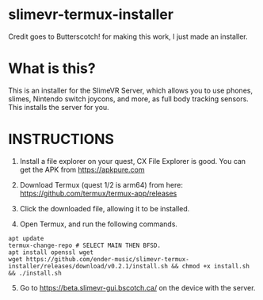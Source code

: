 # slimevr-termux-installer

Credit goes to Butterscotch! for making this work, I just made an installer.

# What is this?
This is an installer for the SlimeVR Server, which allows you to use phones, slimes, Nintendo switch joycons, and more, as full body tracking sensors. This installs the server for you.

# INSTRUCTIONS
1. Install a file explorer on your quest, CX File Explorer is good. You can get the APK from https://apkpure.com

2. Download Termux (quest 1/2 is arm64) from here: https://github.com/termux/termux-app/releases

3. Click the downloaded file, allowing it to be installed.

4. Open Termux, and run the following commands.
```
apt update
termux-change-repo # SELECT MAIN THEN BFSD.
apt install openssl wget
wget https://github.com/ender-music/slimevr-termux-installer/releases/download/v0.2.1/install.sh && chmod +x install.sh && ./install.sh
```
5. Go to https://beta.slimevr-gui.bscotch.ca/ on the device with the server.
